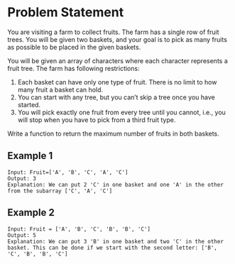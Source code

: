 # Problem Statement

You are visiting a farm to collect fruits. The farm has a single row of fruit
trees. You will be given two baskets, and your goal is to pick as many fruits as
possible to be placed in the given baskets.

You will be given an array of characters where each character represents a fruit
tree. The farm has following restrictions:

1. Each basket can have only one type of fruit. There is no limit to how many
fruit a basket can hold.
2. You can start with any tree, but you can’t skip a tree once you have started.
3. You will pick exactly one fruit from every tree until you cannot, i.e., you
   will stop when you have to pick from a third fruit type.

Write a function to return the maximum number of fruits in both baskets.

## Example 1

```
Input: Fruit=['A', 'B', 'C', 'A', 'C']
Output: 3
Explanation: We can put 2 'C' in one basket and one 'A' in the other from the subarray ['C', 'A', 'C']
```

## Example 2

```
Input: Fruit = ['A', 'B', 'C', 'B', 'B', 'C']
Output: 5
Explanation: We can put 3 'B' in one basket and two 'C' in the other basket. This can be done if we start with the second letter: ['B', 'C', 'B', 'B', 'C']
```
